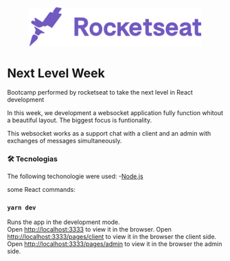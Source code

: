 <h1 align="center">
    <img alt="Semana Omnistack" src="public/images/rocketseat.svg" width="400px" />
</h1>

# Next Level Week

Bootcamp performed by rocketseat to take the next level in React development

In this week, we development a websocket application fully function whitout a beautiful layout. The biggest focus is funtionality.

This websocket works as a support chat with a client and an admin with exchanges of messages simultaneously.

### 🛠 Tecnologias

The following techonologie were used:
-[Node.js](https://nodejs.org/en/)

some React commands:

### `yarn dev`
Runs the app in the development mode.\
Open [http://localhost:3333](http://localhost:3333) to view it in the browser.
Open [http://localhost:3333/pages/client](http://localhost:3333/pages/client) to view it in the browser the client side.
Open [http://localhost:3333/pages/admin](http://localhost:3333/pages/admin) to view it in the browser the admin side.

